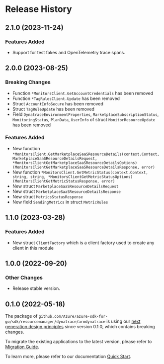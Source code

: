 # Release History

## 2.1.0 (2023-11-24)
### Features Added

- Support for test fakes and OpenTelemetry trace spans.


## 2.0.0 (2023-08-25)
### Breaking Changes

- Function `*MonitorsClient.GetAccountCredentials` has been removed
- Function `*TagRulesClient.Update` has been removed
- Struct `AccountInfoSecure` has been removed
- Struct `TagRuleUpdate` has been removed
- Field `DynatraceEnvironmentProperties`, `MarketplaceSubscriptionStatus`, `MonitoringStatus`, `PlanData`, `UserInfo` of struct `MonitorResourceUpdate` has been removed

### Features Added

- New function `*MonitorsClient.GetMarketplaceSaaSResourceDetails(context.Context, MarketplaceSaaSResourceDetailsRequest, *MonitorsClientGetMarketplaceSaaSResourceDetailsOptions) (MonitorsClientGetMarketplaceSaaSResourceDetailsResponse, error)`
- New function `*MonitorsClient.GetMetricStatus(context.Context, string, string, *MonitorsClientGetMetricStatusOptions) (MonitorsClientGetMetricStatusResponse, error)`
- New struct `MarketplaceSaaSResourceDetailsRequest`
- New struct `MarketplaceSaaSResourceDetailsResponse`
- New struct `MetricsStatusResponse`
- New field `SendingMetrics` in struct `MetricRules`


## 1.1.0 (2023-03-28)
### Features Added

- New struct `ClientFactory` which is a client factory used to create any client in this module


## 1.0.0 (2022-09-20)
### Other Changes

- Release stable version.

## 0.1.0 (2022-05-18)

The package of `github.com/Azure/azure-sdk-for-go/sdk/resourcemanager/dynatrace/armdynatrace` is using our [next generation design principles](https://azure.github.io/azure-sdk/general_introduction.html) since version 0.1.0, which contains breaking changes.

To migrate the existing applications to the latest version, please refer to [Migration Guide](https://aka.ms/azsdk/go/mgmt/migration).

To learn more, please refer to our documentation [Quick Start](https://aka.ms/azsdk/go/mgmt).